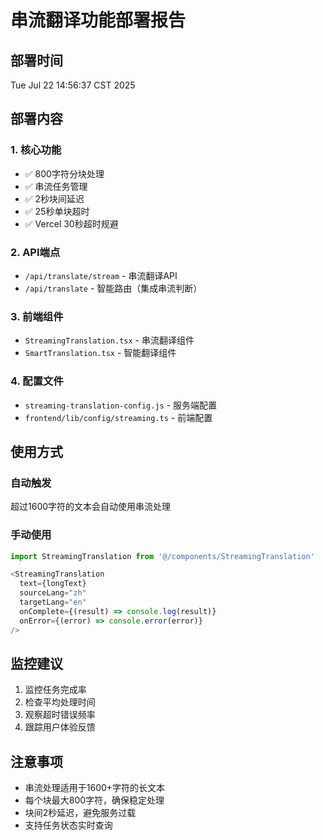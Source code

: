 # 串流翻译功能部署报告

## 部署时间
Tue Jul 22 14:56:37 CST 2025

## 部署内容

### 1. 核心功能
- ✅ 800字符分块处理
- ✅ 串流任务管理
- ✅ 2秒块间延迟
- ✅ 25秒单块超时
- ✅ Vercel 30秒超时规避

### 2. API端点
- `/api/translate/stream` - 串流翻译API
- `/api/translate` - 智能路由（集成串流判断）

### 3. 前端组件
- `StreamingTranslation.tsx` - 串流翻译组件
- `SmartTranslation.tsx` - 智能翻译组件

### 4. 配置文件
- `streaming-translation-config.js` - 服务端配置
- `frontend/lib/config/streaming.ts` - 前端配置

## 使用方式

### 自动触发
超过1600字符的文本会自动使用串流处理

### 手动使用
```typescript
import StreamingTranslation from '@/components/StreamingTranslation'

<StreamingTranslation
  text={longText}
  sourceLang="zh"
  targetLang="en"
  onComplete={(result) => console.log(result)}
  onError={(error) => console.error(error)}
/>
```

## 监控建议

1. 监控任务完成率
2. 检查平均处理时间
3. 观察超时错误频率
4. 跟踪用户体验反馈

## 注意事项

- 串流处理适用于1600+字符的长文本
- 每个块最大800字符，确保稳定处理
- 块间2秒延迟，避免服务过载
- 支持任务状态实时查询
